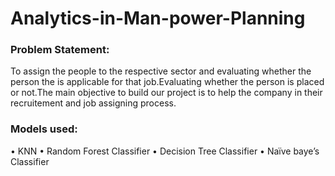 # Analytics-in-Man-power-Planning
### Problem Statement:
To assign the people to the respective sector and evaluating whether 
the person the is applicable for that job.Evaluating whether the person 
is placed or not.The main objective to build our project is to help the 
company in their recruitement and job assigning process.
### Models used:
• KNN
• Random Forest Classifier
• Decision Tree Classifier
• Naïve baye’s Classifier
